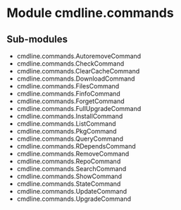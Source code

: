 Module cmdline.commands
=======================

Sub-modules
-----------
* cmdline.commands.AutoremoveCommand
* cmdline.commands.CheckCommand
* cmdline.commands.ClearCacheCommand
* cmdline.commands.DownloadCommand
* cmdline.commands.FilesCommand
* cmdline.commands.FinfoCommand
* cmdline.commands.ForgetCommand
* cmdline.commands.FullUpgradeCommand
* cmdline.commands.InstallCommand
* cmdline.commands.ListCommand
* cmdline.commands.PkgCommand
* cmdline.commands.QueryCommand
* cmdline.commands.RDependsCommand
* cmdline.commands.RemoveCommand
* cmdline.commands.RepoCommand
* cmdline.commands.SearchCommand
* cmdline.commands.ShowCommand
* cmdline.commands.StateCommand
* cmdline.commands.UpdateCommand
* cmdline.commands.UpgradeCommand